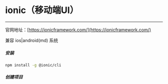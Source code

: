 # ionic（移动端UI）

---

官网地址：[https://ionicframework.com/](https://ionicframework.com/)

兼容 ios|android(md) 系统

##### 安装

```bash
npm install -g @ionic/cli
```

##### 创建项目

